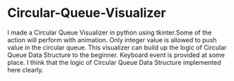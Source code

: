 # Circular-Queue-Visualizer
I made a Circular Queue Visualizer in python using tkinter.Some of the action will perform with animation. Only integer value is allowed to push value in the circular queue. This visualizer can build up the logic of Circular Queue Data Structure to the beginner. Keyboard event is provided at some place. I think that the logic of Circular Queue Data Structure implemented here clearly.
